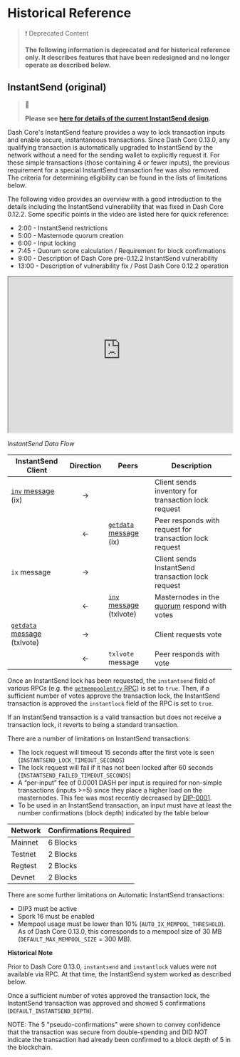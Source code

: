# Historical Reference

>❗️ Deprecated Content
>
> **The following information is deprecated and for historical reference only. It describes features that have been redesigned and no longer operate as described below.**

## InstantSend (original)

> 🚧 
>
> **Please see [here for details of the current InstantSend design](../guide/dash-features-instantsend.md).**

Dash Core's InstantSend feature provides a way to lock transaction inputs and enable secure, instantaneous transactions. Since Dash Core 0.13.0, any qualifying transaction is automatically upgraded to InstantSend by the network without a need for the sending wallet to explicitly request it. For these simple transactions (those containing 4 or fewer inputs), the previous requirement for a special InstantSend transaction fee was also removed. The criteria for determining eligibility can be found in the lists of limitations below.

The following video provides an overview with a good introduction to the details including the InstantSend vulnerability that was fixed in Dash Core 0.12.2. Some specific points in the video are listed here for quick reference:

 - 2:00 - InstantSend restrictions
 - 5:00 - Masternode quorum creation
 - 6:00 - Input locking
 - 7:45 - Quorum score calculation / Requirement for block confirmations
 - 9:00 - Description of Dash Core pre-0.12.2 InstantSend vulnerability
 - 13:00 - Description of vulnerability fix / Post Dash Core 0.12.2 operation

<iframe width="100%" height="350" src="https://www.youtube-nocookie.com/embed/n4PELomRiFY?rel=0;start=0" title="Matt Robertson - InstantSend - The Dash Conference"></iframe>

*InstantSend Data Flow*

| **InstantSend Client** | **Direction**  | **Peers**   | **Description** |
| --- | :---: | --- | --- |
| [`inv` message](../reference/p2p-network-data-messages.md#inv) (ix)          | → |                         | Client sends inventory for transaction lock request
|                             | ← | [`getdata` message](../reference/p2p-network-data-messages.md#getdata) (ix)  | Peer responds with request for transaction lock request
| `ix` message                | → |                         | Client sends InstantSend transaction lock request
|                             | ← | [`inv` message](../reference/p2p-network-data-messages.md#inv) (txlvote) | Masternodes in the [quorum](../guide/dash-features-masternode-quorums.md#quorum-configuration) respond with votes
| [`getdata` message](../reference/p2p-network-data-messages.md#getdata) (txlvote) | → |                         | Client requests vote
|                             | ← | `txlvote` message       | Peer responds with vote

Once an InstantSend lock has been requested, the `instantsend` field of various RPCs (e.g. the [`getmempoolentry` RPC](../api/remote-procedure-calls-blockchain.md#getmempoolentry)) is set to `true`. Then, if a sufficient number of votes approve the transaction lock, the InstantSend transaction is approved the `instantlock` field of the RPC is set to `true`.

If an InstantSend transaction is a valid transaction but does not receive a transaction lock, it reverts to being a standard transaction.

There are a number of limitations on InstantSend transactions:

* The lock request will timeout 15 seconds after the first vote is seen (`INSTANTSEND_LOCK_TIMEOUT_SECONDS`)
* The lock request will fail if it has not been locked after 60 seconds (`INSTANTSEND_FAILED_TIMEOUT_SECONDS`)
* A “per-input” fee of 0.0001 DASH per input is required for non-simple transactions (inputs >=5) since they place a higher load on the masternodes. This fee was most recently decreased by [DIP-0001](https://github.com/dashpay/dips/blob/master/dip-0001.md).
* To be used in an InstantSend transaction, an input must have at least the number confirmations (block depth) indicated by the table below

| **Network** | **Confirmations Required** |
| --- | --- |
| Mainnet | 6 Blocks |
| Testnet | 2 Blocks |
| Regtest | 2 Blocks |
| Devnet  | 2 Blocks |

There are some further limitations on Automatic InstantSend transactions:

* DIP3 must be active
* Spork 16 must be enabled
* Mempool usage must be lower than 10% (`AUTO_IX_MEMPOOL_THRESHOLD`). As of Dash Core 0.13.0, this corresponds to a mempool size of 30 MB (`DEFAULT_MAX_MEMPOOL_SIZE` = 300 MB).

**Historical Note**

Prior to Dash Core 0.13.0, `instantsend` and `instantlock` values were not available via RPC. At that time, the InstantSend system worked as described below.

Once a sufficient number of votes approved the transaction lock, the InstantSend transaction was approved and showed 5 confirmations (`DEFAULT_INSTANTSEND_DEPTH`).

NOTE: The 5 "pseudo-confirmations" were shown to convey confidence that the transaction was secure from double-spending and DID NOT indicate the transaction had already been confirmed to a block depth of 5 in the blockchain.
